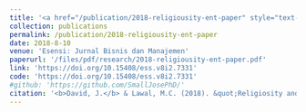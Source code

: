 ```yaml
---
title: '<a href="/publication/2018-religiousity-ent-paper" style="text-decoration:none;">Religiosity and entrepreneurial intentions in Nigeria</a>'
collection: publications
permalink: /publication/2018-religiousity-ent-paper
date: 2018-8-10
venue: 'Esensi: Jurnal Bisnis dan Manajemen'
paperurl: '/files/pdf/research/2018-religiousity-ent-paper.pdf'
link: 'https://doi.org/10.15408/ess.v8i2.7331'
code: 'https://doi.org/10.15408/ess.v8i2.7331'
#github: 'https://github.com/SmallJosePhD/'
citation: '<b>David, J.</b> & Lawal, M.C. (2018). &quot;Religiosity and entrepreneurial intentions in Nigeria.&quot; <i>Esensi: Jurnal Bisnis dan Manajemen</i>, <i>8</i>(2), 211-222. doi:10.15408/ess.v8i2.7331'
---
```


